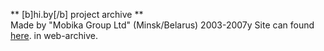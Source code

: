 ** [b]hi.by[/b] project archive **<br/>
Made by "Mobika Group Ltd" (Minsk/Belarus) 2003-2007y
Site can found [here](http://web.archive.org/web/20050212211105/http://www.hi.by/). in web-archive.



